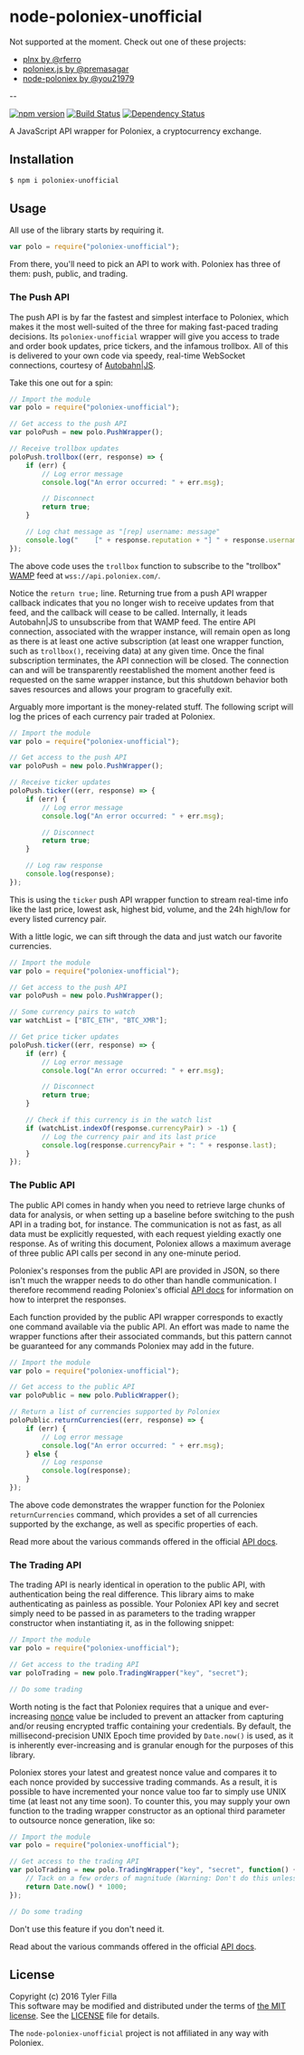 node-poloniex-unofficial
=======================================

Not supported at the moment. Check out one of these projects:

- [plnx by @rferro](https://github.com/rferro/plnx)
- [poloniex.js by @premasagar](https://github.com/premasagar/poloniex.js)
- [node-poloniex by @you21979](https://github.com/you21979/node-poloniex)

--

[![npm version](https://badge.fury.io/js/poloniex-unofficial.svg)](https://badge.fury.io/js/poloniex-unofficial)
[![Build Status](https://travis-ci.org/tylerfilla/node-poloniex-unofficial.svg?branch=master)](https://travis-ci.org/tylerfilla/node-poloniex-unofficial)
[![Dependency Status](https://david-dm.org/tylerfilla/node-poloniex-unofficial.svg)](https://david-dm.org/tylerfilla/node-poloniex-unofficial)

A JavaScript API wrapper for Poloniex, a cryptocurrency exchange.

Installation
------------

```sh
$ npm i poloniex-unofficial
```

Usage
-----

All use of the library starts by requiring it.

```js
var polo = require("poloniex-unofficial");
```

From there, you'll need to pick an API to work with. Poloniex has three of them: push, public, and trading.

### The Push API ###

The push API is by far the fastest and simplest interface to Poloniex, which makes it the most well-suited of the three for making fast-paced trading decisions. Its `poloniex-unofficial` wrapper will give you access to trade and order book updates, price tickers, and the infamous trollbox. All of this is delivered to your own code via speedy, real-time WebSocket connections, courtesy of [Autobahn|JS](http://autobahn.ws/js/).

Take this one out for a spin:

```js
// Import the module
var polo = require("poloniex-unofficial");

// Get access to the push API
var poloPush = new polo.PushWrapper();

// Receive trollbox updates
poloPush.trollbox((err, response) => {
    if (err) {
        // Log error message
        console.log("An error occurred: " + err.msg);

        // Disconnect
        return true;
    }

    // Log chat message as "[rep] username: message"
    console.log("    [" + response.reputation + "] " + response.username + ": " + response.message);
});
```

The above code uses the `trollbox` function to subscribe to the "trollbox" [WAMP](https://en.wikipedia.org/wiki/Web_Application_Messaging_Protocol) feed at `wss://api.poloniex.com/`.

Notice the `return true;` line. Returning true from a push API wrapper callback indicates that you no longer wish to receive updates from that feed, and the callback will cease to be called. Internally, it leads Autobahn|JS to unsubscribe from that WAMP feed. The entire API connection, associated with the wrapper instance, will remain open as long as there is at least one active subscription (at least one wrapper function, such as `trollbox()`, receiving data) at any given time. Once the final subscription terminates, the API connection will be closed. The connection can and will be transparently reestablished the moment another feed is requested on the same wrapper instance, but this shutdown behavior both saves resources and allows your program to gracefully exit.

Arguably more important is the money-related stuff. The following script will log the prices of each currency pair traded at Poloniex.

```js
// Import the module
var polo = require("poloniex-unofficial");

// Get access to the push API
var poloPush = new polo.PushWrapper();

// Receive ticker updates
poloPush.ticker((err, response) => {
    if (err) {
        // Log error message
        console.log("An error occurred: " + err.msg);

        // Disconnect
        return true;
    }

    // Log raw response
    console.log(response);
});
```

This is using the `ticker` push API wrapper function to stream real-time info like the last price, lowest ask, highest bid, volume, and the 24h high/low for every listed currency pair.

With a little logic, we can sift through the data and just watch our favorite currencies.

```js
// Import the module
var polo = require("poloniex-unofficial");

// Get access to the push API
var poloPush = new polo.PushWrapper();

// Some currency pairs to watch
var watchList = ["BTC_ETH", "BTC_XMR"];

// Get price ticker updates
poloPush.ticker((err, response) => {
    if (err) {
        // Log error message
        console.log("An error occurred: " + err.msg);

        // Disconnect
        return true;
    }

    // Check if this currency is in the watch list
    if (watchList.indexOf(response.currencyPair) > -1) {
        // Log the currency pair and its last price
        console.log(response.currencyPair + ": " + response.last);
    }
});
```

### The Public API ###

The public API comes in handy when you need to retrieve large chunks of data for analysis, or when setting up a baseline before switching to the push API in a trading bot, for instance. The communication is not as fast, as all data must be explicitly requested, with each request yielding exactly one response. As of writing this document, Poloniex allows a maximum average of three public API calls per second in any one-minute period.

Poloniex's responses from the public API are provided in JSON, so there isn't much the wrapper needs to do other than handle communication. I therefore recommend reading Poloniex's official [API docs](https://poloniex.com/support/api/) for information on how to interpret the responses.

Each function provided by the public API wrapper corresponds to exactly one command available via the public API. An effort was made to name the wrapper functions after their associated commands, but this pattern cannot be guaranteed for any commands Poloniex may add in the future.

```js
// Import the module
var polo = require("poloniex-unofficial");

// Get access to the public API
var poloPublic = new polo.PublicWrapper();

// Return a list of currencies supported by Poloniex
poloPublic.returnCurrencies((err, response) => {
    if (err) {
        // Log error message
        console.log("An error occurred: " + err.msg);
    } else {
        // Log response
        console.log(response);
    }
});
```

The above code demonstrates the wrapper function for the Poloniex `returnCurrencies` command, which provides a set of all currencies supported by the exchange, as well as specific properties of each.

Read more about the various commands offered in the official [API docs](https://poloniex.com/support/api/).

### The Trading API ###

The trading API is nearly identical in operation to the public API, with authentication being the real difference. This library aims to make authenticating as painless as possible. Your Poloniex API key and secret simply need to be  passed in as parameters to the trading wrapper constructor when instantiating it, as in the following snippet:

```js
// Import the module
var polo = require("poloniex-unofficial");

// Get access to the trading API
var poloTrading = new polo.TradingWrapper("key", "secret");

// Do some trading
```

Worth noting is the fact that Poloniex requires that a unique and ever-increasing [nonce](https://en.wikipedia.org/wiki/Cryptographic_nonce) value be included to prevent an attacker from capturing and/or reusing encrypted traffic containing your credentials. By default, the millisecond-precision UNIX Epoch time provided by `Date.now()` is used, as it is inherently ever-increasing and is granular enough for the purposes of this library.

Poloniex stores your latest and greatest nonce value and compares it to each nonce provided by successive trading commands. As a result, it is possible to have incremented your nonce value too far to simply use UNIX time (at least not any time soon). To counter this, you may supply your own function to the trading wrapper constructor as an optional third parameter to outsource nonce generation, like so:

```js
// Import the module
var polo = require("poloniex-unofficial");

// Get access to the trading API
var poloTrading = new polo.TradingWrapper("key", "secret", function() {
    // Tack on a few orders of magnitude (Warning: Don't do this unless you need to!)
    return Date.now() * 1000;
});

// Do some trading
```

Don't use this feature if you don't need it.

Read about the various commands offered in the official [API docs](https://poloniex.com/support/api/).

License
-------

Copyright (c) 2016 Tyler Filla   
This software may be modified and distributed under the terms of [the MIT license](https://opensource.org/licenses/MIT). See the [LICENSE](https://github.com/tylerfilla/node-poloniex-unofficial/blob/master/LICENSE) file for details.

The `node-poloniex-unofficial` project is not affiliated in any way with Poloniex.
